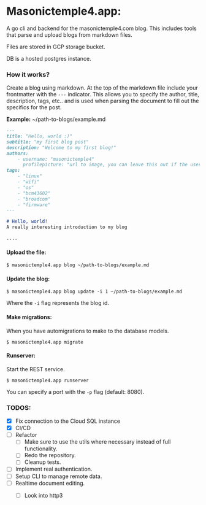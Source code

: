 # Masonictemple4.app:
A go cli and backend for the masonictemple4.com blog. This includes tools that parse and upload 
blogs from markdown files.


Files are stored in GCP storage bucket.

DB is a hosted postgres instance.

### How it works?
Create a blog using markdown. At the top of the markdown file include your frontmatter with the `---` indicator. This allows you to specify the author, title, description, tags, etc.. and is used when parsing the document to fill out the specifics for the post.

**Example:** ~/path-to-blogs/example.md

```markdown
---
title: "Hello, world :)"
subtitle: "my first blog post"
description: "Welcome to my first blog!"
authors:
    - username: "masonictemple4"
      profilepicture: "url to image, you can leave this out if the user already has one."
tags:
    - "linux"
    - "wifi"
    - "os"
    - "bcm43602"
    - "broadcom"
    - "firmware"
---

# Hello, world!
A really interesting introduction to my blog

....
```

#### Upload the file:

`$ masonictemple4.app blog ~/path-to-blogs/example.md`

#### Update the blog:  
`$ masonictemple4.app blog update -i 1 ~/path-to-blogs/example.md`

Where the `-i` flag represents the blog id.

#### Make migrations:  
When you have automigrations to make to the database models. 

`$ masonictemple4.app migrate`

#### Runserver:
Start the REST service.

`$ masonictemple4.app runserver` 

You can specify a port with the `-p` flag (default: 8080).


### TODOS:
- [X] Fix connection to the Cloud SQL instance
- [X] CI/CD
- [ ] Refactor 
    - [ ] Make sure to use the utils where necessary instead of full functionality.
    - [ ] Redo the repository. 
    - [ ] Cleanup tests. 
- [ ] Implement real authentication.
- [ ] Setup CLI to manage remote data.
- [ ] Realtime document editing. 
    - [ ] Look into http3



